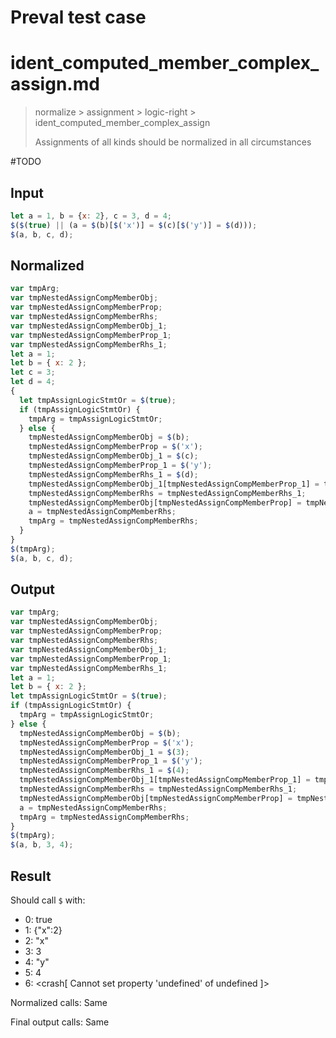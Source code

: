 # Preval test case

# ident_computed_member_complex_assign.md

> normalize > assignment > logic-right > ident_computed_member_complex_assign
>
> Assignments of all kinds should be normalized in all circumstances

#TODO

## Input

`````js filename=intro
let a = 1, b = {x: 2}, c = 3, d = 4;
$($(true) || (a = $(b)[$('x')] = $(c)[$('y')] = $(d)));
$(a, b, c, d);
`````

## Normalized

`````js filename=intro
var tmpArg;
var tmpNestedAssignCompMemberObj;
var tmpNestedAssignCompMemberProp;
var tmpNestedAssignCompMemberRhs;
var tmpNestedAssignCompMemberObj_1;
var tmpNestedAssignCompMemberProp_1;
var tmpNestedAssignCompMemberRhs_1;
let a = 1;
let b = { x: 2 };
let c = 3;
let d = 4;
{
  let tmpAssignLogicStmtOr = $(true);
  if (tmpAssignLogicStmtOr) {
    tmpArg = tmpAssignLogicStmtOr;
  } else {
    tmpNestedAssignCompMemberObj = $(b);
    tmpNestedAssignCompMemberProp = $('x');
    tmpNestedAssignCompMemberObj_1 = $(c);
    tmpNestedAssignCompMemberProp_1 = $('y');
    tmpNestedAssignCompMemberRhs_1 = $(d);
    tmpNestedAssignCompMemberObj_1[tmpNestedAssignCompMemberProp_1] = tmpNestedAssignCompMemberRhs_1;
    tmpNestedAssignCompMemberRhs = tmpNestedAssignCompMemberRhs_1;
    tmpNestedAssignCompMemberObj[tmpNestedAssignCompMemberProp] = tmpNestedAssignCompMemberRhs;
    a = tmpNestedAssignCompMemberRhs;
    tmpArg = tmpNestedAssignCompMemberRhs;
  }
}
$(tmpArg);
$(a, b, c, d);
`````

## Output

`````js filename=intro
var tmpArg;
var tmpNestedAssignCompMemberObj;
var tmpNestedAssignCompMemberProp;
var tmpNestedAssignCompMemberRhs;
var tmpNestedAssignCompMemberObj_1;
var tmpNestedAssignCompMemberProp_1;
var tmpNestedAssignCompMemberRhs_1;
let a = 1;
let b = { x: 2 };
let tmpAssignLogicStmtOr = $(true);
if (tmpAssignLogicStmtOr) {
  tmpArg = tmpAssignLogicStmtOr;
} else {
  tmpNestedAssignCompMemberObj = $(b);
  tmpNestedAssignCompMemberProp = $('x');
  tmpNestedAssignCompMemberObj_1 = $(3);
  tmpNestedAssignCompMemberProp_1 = $('y');
  tmpNestedAssignCompMemberRhs_1 = $(4);
  tmpNestedAssignCompMemberObj_1[tmpNestedAssignCompMemberProp_1] = tmpNestedAssignCompMemberRhs_1;
  tmpNestedAssignCompMemberRhs = tmpNestedAssignCompMemberRhs_1;
  tmpNestedAssignCompMemberObj[tmpNestedAssignCompMemberProp] = tmpNestedAssignCompMemberRhs;
  a = tmpNestedAssignCompMemberRhs;
  tmpArg = tmpNestedAssignCompMemberRhs;
}
$(tmpArg);
$(a, b, 3, 4);
`````

## Result

Should call `$` with:
 - 0: true
 - 1: {"x":2}
 - 2: "x"
 - 3: 3
 - 4: "y"
 - 5: 4
 - 6: <crash[ Cannot set property 'undefined' of undefined ]>

Normalized calls: Same

Final output calls: Same
